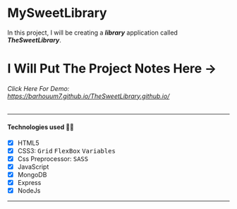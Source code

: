 # MySweetLibrary
In this project, I will be creating a **_library_** application called **_TheSweetLibrary_**.
# I Will Put The Project Notes Here ->
###### Click Here For Demo: https://barhouum7.github.io/TheSweetLibrary.github.io/
---
#### Technologies used 👨‍💻
- [x] HTML5
- [x] CSS3: <kbd>Grid</kbd> <kbd>FlexBox</kbd>  <kbd>Variables</kbd>
- [x] Css Preprocessor: <kbd>SASS</kbd>
- [x] JavaScript
- [x] MongoDB
- [x] Express
- [x] NodeJs
---
